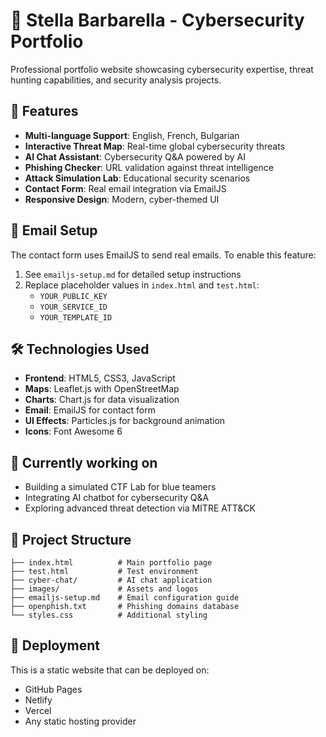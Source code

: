 # 🔐 Stella Barbarella - Cybersecurity Portfolio

Professional portfolio website showcasing cybersecurity expertise, threat hunting capabilities, and security analysis projects.

## 🚀 Features

- **Multi-language Support**: English, French, Bulgarian
- **Interactive Threat Map**: Real-time global cybersecurity threats
- **AI Chat Assistant**: Cybersecurity Q&A powered by AI
- **Phishing Checker**: URL validation against threat intelligence
- **Attack Simulation Lab**: Educational security scenarios
- **Contact Form**: Real email integration via EmailJS
- **Responsive Design**: Modern, cyber-themed UI

## 📧 Email Setup

The contact form uses EmailJS to send real emails. To enable this feature:

1. See `emailjs-setup.md` for detailed setup instructions
2. Replace placeholder values in `index.html` and `test.html`:
   - `YOUR_PUBLIC_KEY`
   - `YOUR_SERVICE_ID` 
   - `YOUR_TEMPLATE_ID`

## 🛠️ Technologies Used

- **Frontend**: HTML5, CSS3, JavaScript
- **Maps**: Leaflet.js with OpenStreetMap
- **Charts**: Chart.js for data visualization
- **Email**: EmailJS for contact form
- **UI Effects**: Particles.js for background animation
- **Icons**: Font Awesome 6

## 🧠 Currently working on
- Building a simulated CTF Lab for blue teamers
- Integrating AI chatbot for cybersecurity Q&A
- Exploring advanced threat detection via MITRE ATT&CK

## 📁 Project Structure

```
├── index.html          # Main portfolio page
├── test.html           # Test environment
├── cyber-chat/         # AI chat application
├── images/             # Assets and logos
├── emailjs-setup.md    # Email configuration guide
├── openphish.txt       # Phishing domains database
└── styles.css          # Additional styling
```

## 🚀 Deployment

This is a static website that can be deployed on:
- GitHub Pages
- Netlify
- Vercel
- Any static hosting provider
